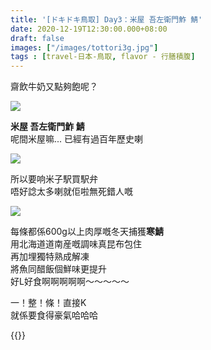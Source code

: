 ```yaml
---
title: '[ドキドキ鳥取] Day3：米屋 吾左衛門鮓 鯖'
date: 2020-12-19T12:30:00.000+08:00
draft: false
images: ["/images/tottori3g.jpg"]
tags : [travel-日本-鳥取, flavor - 行膳積腹]
---
```


齋飲牛奶又點夠飽呢？  

![](/images/tottori3g1.jpg)

**米屋 吾左衛門鮓 鯖**  
呢間米屋嘛... 已經有過百年歷史喇  

![](/images/tottori3g2.jpg)

所以要响米子駅買駅弁  
唔好諗太多喇就佢啦無死錯人嘅  

![](/images/tottori3g.jpg)

每條都係600g以上肉厚嘅冬天捕獲**寒鯖**  
用北海道道南産嘅調味真昆布包住  
再加埋獨特熟成解凍  
將魚同醋飯個鮮味更提升  
好L好食啊啊啊啊啊～～～～～  
  
一！整！條！直接K  
就係要食得豪氣哈哈哈  

{{<tottori>}}  
